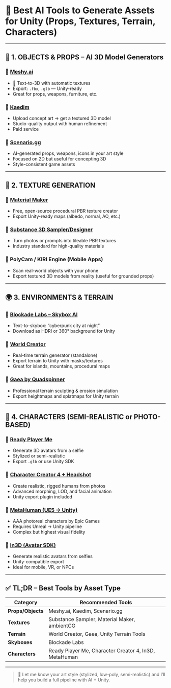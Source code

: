 # 🧠 Best AI Tools to Generate Assets for Unity (Props, Textures, Terrain, Characters)

---

## 🧱 1. OBJECTS & PROPS – AI 3D Model Generators

### 🔹 [Meshy.ai](https://meshy.ai)
- 🧠 Text-to-3D with automatic textures
- Export: `.fbx`, `.glb` — Unity-ready
- Great for props, weapons, furniture, etc.
  
### 🔹 [Kaedim](https://kaedim3d.com)
- Upload concept art → get a textured 3D model
- Studio-quality output with human refinement
- Paid service

### 🔹 [Scenario.gg](https://scenario.gg)
- AI-generated props, weapons, icons in your art style
- Focused on 2D but useful for concepting 3D
- Style-consistent game assets

---

## 🎨 2. TEXTURE GENERATION

### 🔹 [Material Maker](https://materialmaker.org)
- Free, open-source procedural PBR texture creator
- Export Unity-ready maps (albedo, normal, AO, etc.)

### 🔹 [Substance 3D Sampler/Designer](https://substance3d.adobe.com)
- Turn photos or prompts into tileable PBR textures
- Industry standard for high-quality materials

### 🔹 PolyCam / KIRI Engine (Mobile Apps)
- Scan real-world objects with your phone
- Export textured 3D models from reality (useful for grounded props)

---

## 🌍 3. ENVIRONMENTS & TERRAIN

### 🔹 [Blockade Labs – Skybox AI](https://skybox.blockadelabs.com)
- Text-to-skybox: “cyberpunk city at night”
- Download as HDRI or 360° background for Unity

### 🔹 [World Creator](https://www.world-creator.com)
- Real-time terrain generator (standalone)
- Export terrain to Unity with masks/textures
- Great for islands, mountains, procedural maps

### 🔹 [Gaea by Quadspinner](https://quadspinner.com)
- Professional terrain sculpting & erosion simulation
- Export heightmaps and splatmaps for Unity terrain

---

## 🧍 4. CHARACTERS (SEMI-REALISTIC or PHOTO-BASED)

### 🔹 [Ready Player Me](https://readyplayer.me)
- Generate 3D avatars from a selfie
- Stylized or semi-realistic
- Export `.glb` or use Unity SDK

### 🔹 [Character Creator 4 + Headshot](https://www.reallusion.com/character-creator/)
- Create realistic, rigged humans from photos
- Advanced morphing, LOD, and facial animation
- Unity export plugin included

### 🔹 [MetaHuman (UE5 → Unity)](https://metahuman.unrealengine.com)
- AAA photoreal characters by Epic Games
- Requires Unreal → Unity pipeline
- Complex but highest visual fidelity

### 🔹 [In3D (Avatar SDK)](https://in3d.io)
- Generate realistic avatars from selfies
- Unity-compatible export
- Ideal for mobile, VR, or NPCs

---

## ✅ TL;DR – Best Tools by Asset Type

| Category          | Recommended Tools                                     |
|-------------------|--------------------------------------------------------|
| **Props/Objects** | Meshy.ai, Kaedim, Scenario.gg                         |
| **Textures**      | Substance Sampler, Material Maker, ambientCG          |
| **Terrain**       | World Creator, Gaea, Unity Terrain Tools              |
| **Skyboxes**      | Blockade Labs                                         |
| **Characters**    | Ready Player Me, Character Creator 4, In3D, MetaHuman |

---

> 🎯 Let me know your art style (stylized, low-poly, semi-realistic) and I’ll help you build a full pipeline with AI + Unity.
